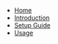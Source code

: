 - [Home](/)
- [Introduction](docs/intro.md)
- [Setup Guide](docs/setup.md)
- [Usage](docs/usage.md)
